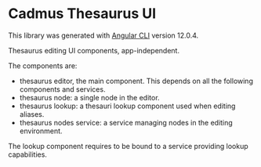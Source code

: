 # Cadmus Thesaurus UI

This library was generated with [Angular CLI](https://github.com/angular/angular-cli) version 12.0.4.

Thesaurus editing UI components, app-independent.

The components are:

- thesaurus editor, the main component. This depends on all the following components and services.
- thesaurus node: a single node in the editor.
- thesaurus lookup: a thesauri lookup component used when editing aliases.
- thesaurus nodes service: a service managing nodes in the editing environment.

The lookup component requires to be bound to a service providing lookup capabilities.
